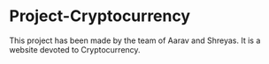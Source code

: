 # Project-Cryptocurrency
This project has been made by the team of Aarav and Shreyas. It is a website devoted to Cryptocurrency.
